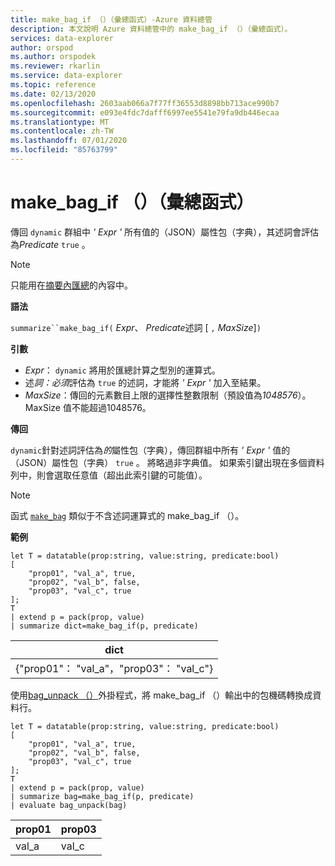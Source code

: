 ```yaml
---
title: make_bag_if （）（彙總函式）-Azure 資料總管
description: 本文說明 Azure 資料總管中的 make_bag_if （）（彙總函式）。
services: data-explorer
author: orspod
ms.author: orspodek
ms.reviewer: rkarlin
ms.service: data-explorer
ms.topic: reference
ms.date: 02/13/2020
ms.openlocfilehash: 2603aab066a7f77ff36553d8898bb713ace990b7
ms.sourcegitcommit: e093e4fdc7dafff6997ee5541e79fa9db446ecaa
ms.translationtype: MT
ms.contentlocale: zh-TW
ms.lasthandoff: 07/01/2020
ms.locfileid: "85763799"
---
```

# <a name="make_bag_if-aggregation-function"></a>make_bag_if （）（彙總函式）

傳回 `dynamic` 群組中 *' Expr '* 所有值的（JSON）屬性包（字典），其述詞會評估為*Predicate* `true` 。

> [!NOTE]
> 只能用在[摘要內匯總](summarizeoperator.md)的內容中。

**語法**

`summarize``make_bag_if(` *Expr*、 *Predicate*述詞 [ `,` *MaxSize*]`)`

**引數**

* *Expr*： `dynamic` 將用於匯總計算之型別的運算式。
* 述*詞：必須*評估為 `true` 的述詞，才能將 *' Expr '* 加入至結果。
* *MaxSize*：傳回的元素數目上限的選擇性整數限制（預設值為*1048576*）。 MaxSize 值不能超過1048576。

**傳回**

`dynamic`針對述詞評估為*的*屬性包（字典），傳回群組中所有 *' Expr '* 值的（JSON）屬性包（字典） `true` 。
將略過非字典值。
如果索引鍵出現在多個資料列中，則會選取任意值（超出此索引鍵的可能值）。

> [!NOTE]
> 函式 [`make_bag`](./make-bag-aggfunction.md) 類似于不含述詞運算式的 make_bag_if （）。

**範例**

```kusto
let T = datatable(prop:string, value:string, predicate:bool)
[
    "prop01", "val_a", true,
    "prop02", "val_b", false,
    "prop03", "val_c", true
];
T
| extend p = pack(prop, value)
| summarize dict=make_bag_if(p, predicate)

```

|dict|
|----|
|{"prop01"： "val_a"，"prop03"： "val_c"} |

使用[bag_unpack （）](bag-unpackplugin.md)外掛程式，將 make_bag_if （）輸出中的包機碼轉換成資料行。 

```kusto
let T = datatable(prop:string, value:string, predicate:bool)
[
    "prop01", "val_a", true,
    "prop02", "val_b", false,
    "prop03", "val_c", true
];
T
| extend p = pack(prop, value)
| summarize bag=make_bag_if(p, predicate)
| evaluate bag_unpack(bag)

```

|prop01|prop03|
|---|---|
|val_a|val_c|
